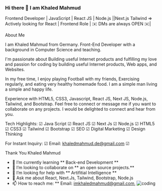 ### Hi there 👋 I am Khaled Mahmud

Frontend Developer | JavaScript | React JS | Node.js ||Next.js Tailwind => Actively looking for React | Frontend Role | ✉️ DMs are always OPEN ✉️|

About Me

I am Khaled Mahmud from Germany. Front-End Developer with a background in Computer Science and teaching.

I'm passionate about Building useful Internet products and fulfilling my love and passion for coding by building useful Internet products, Web apps, and Websites.

In my free time, I enjoy playing Football with my friends, Exercising regularly, and eating very healthy homemade food. I am a simple man living a simple and happy life.

Experience with HTML5, CSS3, Javascript, React JS, Next JS, Node.js, Tailwind, and Bootstrap. Feel free to connect or message me if you want to collaborate on any projects. I would be delighted to connect and hear from you.

Tech Highlights: ☑ Java Script ☑ React JS ☑ Next Js  ☑ Node.js ☑ HTML5 ☑ CSS3 ☑ Tailwind ☑ Bootstrap ☑ SEO ☑ Digital Marketing ☑ Design Thinking

For Instant Inquiry: ☑ Email: khaledmahmud.de@gmail.com ☑ 

Thank You Khaled Mahmud


- 🌱 I’m currently learning ** Back-end Development **                  
- 👯 I’m looking to collaborate on ** an open source projects.**
- 🤔 I’m looking for help with ** Artifitial Intelligence **
- 💬 Ask me about React, Next.Js, Tailwind, Bootstrap, Node.js
- 📫 How to reach me: ** Email: imkhaledmahmud@gmail.com,                  ![coding](https://github.com/im-khaled/im-khaled/assets/142228658/cba6501d-9284-46fd-91bd-b67efeef3274)

